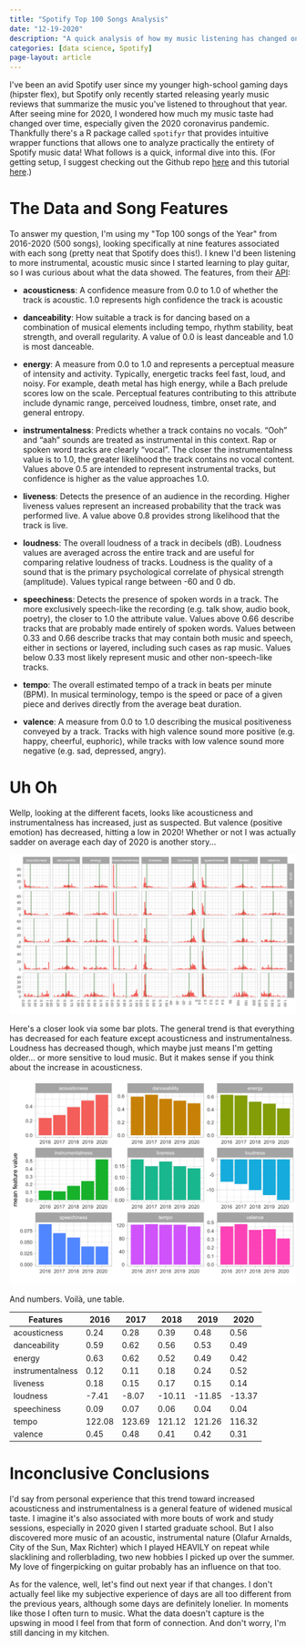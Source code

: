 ```yaml
---
title: "Spotify Top 100 Songs Analysis"
date: "12-19-2020"
description: "A quick analysis of how my music listening has changed on Spotify."
categories: [data science, Spotify]
page-layout: article
---
```


I've been an avid Spotify user since my younger high-school gaming days (hipster flex), but Spotify only recently started releasing yearly music reviews that summarize the music you've listened to throughout that year. After seeing mine for 2020, I wondered how much my music taste had changed over time, especially given the 2020 coronavirus pandemic. Thankfully there's a R package called `spotifyr` that provides intuitive wrapper functions that allows one to analyze practically the entirety of Spotify music data! What follows is a quick, informal dive into this. (For getting setup, I suggest checking out the Github repo [here](https://github.com/charlie86/spotifyr) and this tutorial [here](https://msmith7161.github.io/what-is-speechiness/).)

# The Data and Song Features

To answer my question, I'm using my "Top 100 songs of the Year" from 2016-2020 (500 songs), looking specifically at nine features associated with each song (pretty neat that Spotify does this!). I knew I'd been listening to more instrumental, acoustic music since I started learning to play guitar, so I was curious about what the data showed. The features, from their [API](https://developer.spotify.com/documentation/web-api/reference/tracks/get-audio-features/):

* **acousticness**: A confidence measure from 0.0 to 1.0 of whether the track is acoustic. 1.0 represents high confidence the track is acoustic

* **danceability**: How suitable a track is for dancing based on a combination of musical elements including tempo, rhythm stability, beat strength, and overall regularity. A value of 0.0 is least danceable and 1.0 is most danceable. 

* **energy**: A measure from 0.0 to 1.0 and represents a perceptual measure of intensity and activity. Typically, energetic tracks feel fast, loud, and noisy. For example, death metal has high energy, while a Bach prelude scores low on the scale. Perceptual features contributing to this attribute include dynamic range, perceived loudness, timbre, onset rate, and general entropy. 

* **instrumentalness**: Predicts whether a track contains no vocals. “Ooh” and “aah” sounds are treated as instrumental in this context. Rap or spoken word tracks are clearly “vocal”. The closer the instrumentalness value is to 1.0, the greater likelihood the track contains no vocal content. Values above 0.5 are intended to represent instrumental tracks, but confidence is higher as the value approaches 1.0.

* **liveness**: Detects the presence of an audience in the recording. Higher liveness values represent an increased probability that the track was performed live. A value above 0.8 provides strong likelihood that the track is live.

* **loudness**: The overall loudness of a track in decibels (dB). Loudness values are averaged across the entire track and are useful for comparing relative loudness of tracks. Loudness is the quality of a sound that is the primary psychological correlate of physical strength (amplitude). Values typical range between -60 and 0 db.

* **speechiness**: Detects the presence of spoken words in a track. The more exclusively speech-like the recording (e.g. talk show, audio book, poetry), the closer to 1.0 the attribute value. Values above 0.66 describe tracks that are probably made entirely of spoken words. Values between 0.33 and 0.66 describe tracks that may contain both music and speech, either in sections or layered, including such cases as rap music. Values below 0.33 most likely represent music and other non-speech-like tracks.

* **tempo**: The overall estimated tempo of a track in beats per minute (BPM). In musical terminology, tempo is the speed or pace of a given piece and derives directly from the average beat duration.

* **valence**: A measure from 0.0 to 1.0 describing the musical positiveness conveyed by a track. Tracks with high valence sound more positive (e.g. happy, cheerful, euphoric), while tracks with low valence sound more negative (e.g. sad, depressed, angry). 

# Uh Oh

Wellp, looking at the different facets, looks like acousticness and instrumentalness has increased, just as suspected. But valence (positive emotion) has decreased, hitting a low in 2020! Whether or not I was actually sadder on average each day of 2020 is another story... 

![](pressure-1.png)

Here's a closer look via some bar plots. The general trend is that everything has decreased for each feature except acousticness and instrumentalness. Loudness has decreased though, which maybe just means I'm getting older... or more sensitive to loud music. But it makes sense if you think about the increase in acousticness.

![](barplot-1.png)

And numbers. Voilà, une table.

|Features|2016|2017|2018|2019|2020|
|---|---|---|---|---|---|
|acousticness|0.24|0.28|0.39|0.48|0.56|
|danceability|	0.59|	0.62|	0.56|	0.53|	0.49|
|energy|	0.63|	0.62|	0.52|	0.49|	0.42|
|instrumentalness|	0.12|	0.11|	0.18|	0.24|	0.52|
|liveness|	0.18|	0.15|	0.17|	0.15|	0.14|
|loudness|	-7.41|	-8.07|	-10.11|	-11.85|	-13.37|
|speechiness|	0.09|	0.07|	0.06|	0.04|	0.04|
|tempo|	122.08|	123.69|	121.12|	121.26|	116.32|
|valence|	0.45|	0.48|	0.41|	0.42|	0.31|

# Inconclusive Conclusions

I'd say from personal experience that this trend toward increased acousticness and instrumentalness is a general feature of widened musical taste. I imagine it's also associated with more bouts of work and study sessions, especially in 2020 given I started graduate school. But I also discovered more music of an acoustic, instrumental nature (Olafur Arnalds, City of the Sun, Max Richter) which I played HEAVILY on repeat while slacklining and rollerblading, two new hobbies I picked up over the summer. My love of fingerpicking on guitar probably has an influence on that too.

As for the valence, well, let's find out next year if that changes. I don't actually feel like my subjective experience of days are all too different from the previous years, although some days are definitely lonelier. In moments like those I often turn to music. What the data doesn't capture is the upswing in mood I feel from that form of connection. And don't worry, I'm still dancing in my kitchen.